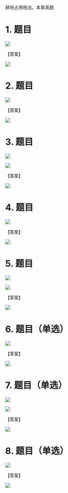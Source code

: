 耕地占用税法。本章真题

# 1. 题目

![](media/8f8e66aaf9ea62c96b882d4ca543dde0.png)

【答案】

![](media/6fd3cb8ad38e025de017046ae9caed4e.png)

# 2. 题目

![](media/2b9fcbf1117729fde3c2fe18c12d6cdc.png)

【答案】

![](media/f7aaf25834e6402b0cf9fa6e9c0470dc.png)

# 3. 题目

![](media/497a38e24d910ea34ccb0939ade826f7.png)

![](media/8e68f7c93e78060ff61de70cdcc1299e.png)

【答案】

![](media/d38456fb8b9ce3d3b239936dec5fee7e.png)

# 4. 题目

![](media/55bbd9772af346acb87c50296c3e79fb.png)

【答案】

![](media/eb9d096f722705d08539926803e8f43f.png)

# 5. 题目

![](media/3964595addcef935db17f82b9662d846.png)

![](media/4f3b7bce4d7a97378c43d85eed80079f.png)

【答案】

![](media/a6aa2c75bb81b76f89590ad6f03a0e86.png)

# 6. 题目（单选）

![](media/c4c28e8d05ca7dbbfd5ec9445737fda4.png)

【答案】

![](media/47e75acf65b964280763749d1e3e3d4e.png)

# 7. 题目（单选）

![](media/4a2efbecac1fe9bb6daeecda175a09a8.png)

![](media/c4fcd2ec920cbce9afebbd58d5798dc5.png)

【答案】

![](media/a0b5ffc6818d72993a33a1391328896b.png)

# 8. 题目（单选）

![](media/f602e19587ea8951193af2f194616d13.png)

【答案】

![](media/3340a69b4deee1faf147696eb91db410.png)
